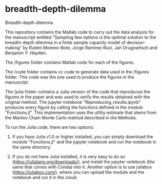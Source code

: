 # breadth-depth-dilemma
Breadth-depth dilemma

This repository contains the Matlab code to carry out the data analysis for the manuscript entitled "Sampling few options is the optimal solution to the breadth-depth dilemma in a finite sample capacity model of decision-making" by Rubén Moreno-Bote, Jorge Ramírez-Ruiz, Jan Drugowitsch and Benjamin Y. Hayden.

The /figures folder contains Matlab code for each of the figures.

The /code folder contains cc code to generate data used in the /figures folder. This code was the one used to produce the figures in the manuscript.

The /julia folder contains a Julia version of the code that reproduces the figures in the paper and was used to verify the results obtained with the original method. The jupyter notebook "Reproducing_results.ipynb" produces every figure by calling the functions defined in the module "Functions.jl". This implementation uses the utility estimate that stems from the Markov Chain Monte Carlo method described in the Methods. 

To run the Julia code, there are two options:
1. If you have Julia v1.0 or higher installed, you can simply download the module "Functions.jl" and the jupyter notebook and run the notebook in the same directory.

2. If you do not have Julia installed, it is very easy to do so (https://julialang.org/downloads/), and install the jupyter notebook (the same that comes with Conda) into it. Another option is to use juliabox (https://juliabox.com/), where you can upload the module and the notebook and run it in the cloud.

